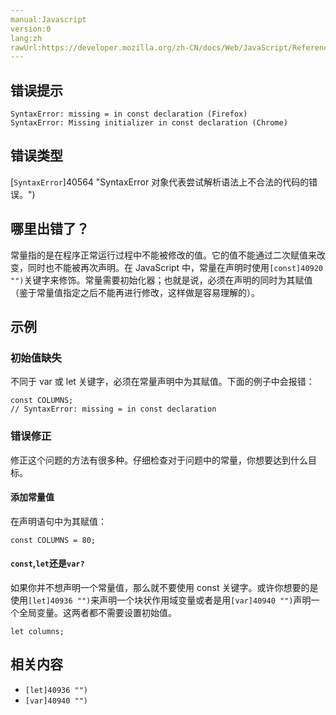 ```yaml
---
manual:Javascript
version:0
lang:zh
rawUrl:https://developer.mozilla.org/zh-CN/docs/Web/JavaScript/Reference/Errors/Missing_initializer_in_const#
---
```






## 错误提示<a name="错误提示"></a>

```
SyntaxError: missing = in const declaration (Firefox)
SyntaxError: Missing initializer in const declaration (Chrome)

```

## 错误类型<a name="错误类型"></a>


[`SyntaxError`]40564 "SyntaxError 对象代表尝试解析语法上不合法的代码的错误。")


## 哪里出错了？<a name="哪里出错了？"></a>


常量指的是在程序正常运行过程中不能被修改的值。它的值不能通过二次赋值来改变，同时也不能被再次声明。在 JavaScript 中，常量在声明时使用`[const]40920 "")`关键字来修饰。常量需要初始化器；也就是说，必须在声明的同时为其赋值（鉴于常量值指定之后不能再进行修改，这样做是容易理解的）。


## 示例<a name="示例"></a>

### 初始值缺失<a name="初始值缺失"></a>


不同于 var 或 let 关键字，必须在常量声明中为其赋值。下面的例子中会报错：


```
const COLUMNS; 
// SyntaxError: missing = in const declaration
```

### 错误修正<a name="错误修正"></a>


修正这个问题的方法有很多种。仔细检查对于问题中的常量，你想要达到什么目标。


#### 添加常量值<a name="添加常量值"></a>


在声明语句中为其赋值：


```
const COLUMNS = 80;
```

#### `const`,`let`还是`var?`<a name="const_let_还是_var"></a>


如果你并不想声明一个常量值，那么就不要使用 const 关键字。或许你想要的是使用`[let]40936 "")`来声明一个块状作用域变量或者是用`[var]40940 "")`声明一个全局变量。这两者都不需要设置初始值。


```
let columns;
```

## 相关内容<a name="相关内容"></a>

* `[let]40936 "")`
* `[var]40940 "")`




